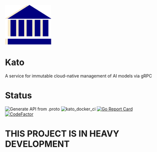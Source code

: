 <img src="assets/kato_logo.svg" alt="Kato logo" height="130px"/>  

# Kato
A service for immutable cloud-native management of AI models via gRPC
# Status
![Generate API from .proto](https://github.com/brainyard-io/kato/workflows/Generate%20API%20from%20.proto/badge.svg)
![kato_docker_ci](https://github.com/brainyard-io/kato/workflows/kato_docker_ci/badge.svg?branch=master)
[![Go Report Card](https://goreportcard.com/badge/github.com/brainyard-io/kato)](https://goreportcard.com/report/github.com/brainyard-io/kato)
[![CodeFactor](https://www.codefactor.io/repository/github/brainyard-io/kato/badge)](https://www.codefactor.io/repository/github/brainyard-io/kato)

# THIS PROJECT IS IN HEAVY DEVELOPMENT
